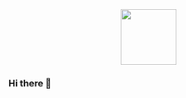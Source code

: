 <div id="header" align="center">
  <img src="https://giphy.com/gifs/animation-art-design-3ohzdSfnSZJ23KcIWA](https://giphy.com/gifs/animation-art-design-3ohzdSfnSZJ23KcIWA" width="100"/>
</div>

### Hi there 👋

<!--
**Gearol8/gearol8** is a ✨ _special_ ✨ repository because its `README.md` (this file) appears on your GitHub profile.

Here are some ideas to get you started:

- 🔭 I’m currently working on ...
- 🌱 I’m currently learning ...
- 👯 I’m looking to collaborate on ...
- 🤔 I’m looking for help with ...
- 💬 Ask me about ...
- 📫 How to reach me: ...
- 😄 Pronouns: ...
- ⚡ Fun fact: ...
-->

